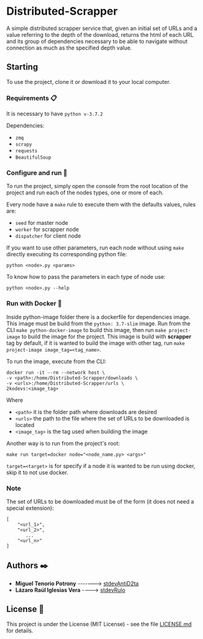 # Distributed-Scrapper

A simple distributed scrapper service that, given an initial set of URLs and a value referring to the depth of the download, returns the html of each URL and its group of dependencies necessary to be able to navigate without connection as much as the specified depth value.

## Starting

To use the project, clone it or download it to your local computer.

### Requirements 📋

It is necessary to have `python v-3.7.2`

Dependencies:

- `zmq`
- `scrapy`
- `requests`
- `BeautifulSoup`

### Configure and run 🔧

To run the project, simply open the console from the root location of the project and run each of the nodes types, one or more of each.

Every node have a `make` rule to execute them with the defaults values, rules are:

- `seed` for master node
- `worker` for scrapper node
- `dispatcher` for client node

If you want to use other parameters, run each node without using `make` directly executing its corresponding python file:

```
python <node>.py <params>
```

To know how to pass the parameters in each type of node use:

```
python <node>.py --help
```

### Run with Docker 🐳

Inside python-image folder there is a dockerfile for dependencies image. This image must be build from the `python: 3.7-slim` image. Run from the CLI `make python-docker-image` to build this image, then run `make project-image` to build the image for the project. This image is build with **scrapper** tag by default, if it is wanted to build the image with other tag, run `make project-image image_tag=<tag_name>`.

To run the image, execute from the CLI:

```
docker run -it --rm --network host \
-v <path>:/home/Distributed-Scrapper/downloads \
-v <urls>:/home/Distributed-Scrapper/urls \
2kodevs:<image_tag>
```

Where

- `<path>` it is the folder path where downloads are desired
- `<urls>` the path to the file where the set of URLs to be downloaded is located
- `<image_tag>` is the tag used when building the image

Another way is to run from the project's root:

`make run target=docker node="<node_name.py> <args>"`

`target=<target>` is for specify if a node it is wanted to be run using docker, skip it to not use docker.

### Note

The set of URLs to be downloaded must be of the form (it does not need a special extension):

```
[
    "<url_1>",
    "<url_2>",
       ...
    "<url_n>"
]
```

## Authors ✒️

- **Miguel Tenorio Potrony** -------> [stdevAntiD2ta](https://github.com/stdevAntiD2ta)
- **Lázaro Raúl Iglesias Vera** ----> [stdevRulo](https://github.com/stdevRulo)

## License 📄

This project is under the License (MIT License) - see the file [LICENSE.md](LICENSE.md) for details.

